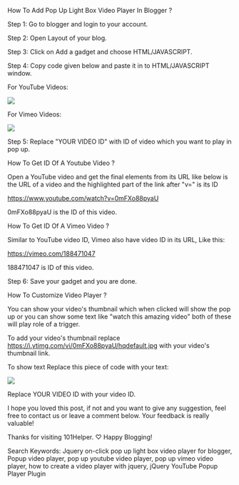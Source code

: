 How To Add Pop Up Light Box Video Player In Blogger ?

Step 1: Go to blogger and login to your account.

Step 2: Open Layout of your blog.

Step 3: Click on Add a gadget and choose HTML/JAVASCRIPT.

Step 4: Copy code given below and paste it in to HTML/JAVASCRIPT window.

For YouTube Videos: 
<link rel="stylesheet" type="text/css" href="https://rawgit.com/fahimraza/FK/master/vplayer.css" />
<div id="jquery-script-menu">
<a rel="nofollow" href="Javascript:" class="link-lightbox" data-videoid="YOUR VIDEO ID" data-videosite="youtube"><img src="https://i.ytimg.com/vi/0mFXo88pyaU/hqdefault.jpg"/></a><br />
<script type="text/javascript" src="http://ajax.googleapis.com/ajax/libs/jquery/1.11.1/jquery.min.js"></script>
<script type="text/javascript" src="https://rawgit.com/fahimraza/FK/master/vplayer.js"></script></div>

For Vimeo Videos: 
<link rel="stylesheet" type="text/css" href="https://rawgit.com/fahimraza/FK/master/vplayer.css" />
<div id="jquery-script-menu">
<a rel="nofollow" href="Javascript:" class="link-lightbox" data-videoid="YOUR VIDEO ID" data-videosite="vimeo"><img src="https://i.ytimg.com/vi/0mFXo88pyaU/hqdefault.jpg"/></a><br />
<script type="text/javascript" src="http://ajax.googleapis.com/ajax/libs/jquery/1.11.1/jquery.min.js"></script>
<script type="text/javascript" src="https://rawgit.com/fahimraza/FK/master/vplayer.js"></script></div>


Step 5: Replace "YOUR VIDEO ID" with ID of video which you want to play in pop up.

How To Get ID Of A Youtube Video ?

Open a YouTube video and get the final elements from its URL like below is the URL of a video and the highlighted part of the link after "v=" is its ID

https://www.youtube.com/watch?v=0mFXo88pyaU

0mFXo88pyaU is the ID of this video.

How To Get ID Of A Vimeo Video ?

Similar to YouTube video ID, Vimeo also have video ID in its URL, Like this:

https://vimeo.com/188471047

188471047 is ID of this video.

Step 6: Save your gadget and you are done.

How To Customize Video Player ?

You can show your video's thumbnail which when clicked will show the pop up or you can show some text like "watch this amazing video" both of these will play role of a trigger.

To add your video's thumbnail replace https://i.ytimg.com/vi/0mFXo88pyaU/hqdefault.jpg with your video's thumbnail link.

To show text Replace this piece of code with your text:

<img src="https://i.ytimg.com/vi/0mFXo88pyaU/hqdefault.jpg"/>

Replace YOUR VIDEO ID with your video ID.

I hope you loved this post, if not and you want to give any suggestion, feel free to contact us or leave a comment below. Your feedback is really valuable!

Thanks for visiting 101Helper. ♡ Happy Blogging!

Search Keywords: Jquery on-click pop up light box video player for blogger, Popup video player, pop up youtube video player, pop up vimeo video player, how to create a video player with jquery, jQuery YouTube Popup Player Plugin
